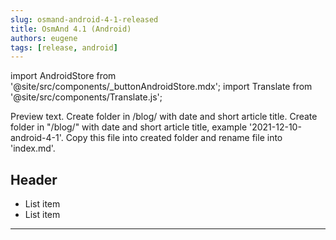 ```yaml
---
slug: osmand-android-4-1-released
title: OsmAnd 4.1 (Android)
authors: eugene
tags: [release, android]
---
```

import AndroidStore from '@site/src/components/_buttonAndroidStore.mdx';
import Translate from '@site/src/components/Translate.js';

Preview text.
Create folder in /blog/ with date and short article title.
Create folder in "/blog/" with date and short article title, example '2021-12-10-android-4-1'.
Copy this file into created folder and rename file into 'index.md'.

<!--truncate-->

<Translate android="yes" id="configure_profile" />

## Header
* List item
* List item


_________________________________________________

<AndroidStore/>